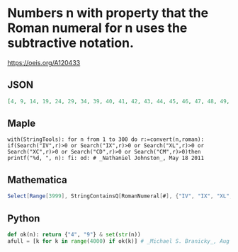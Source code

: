 # Numbers n with property that the Roman numeral for n uses the subtractive notation\.
https://oeis.org/A120433
## JSON
```JSON
[4, 9, 14, 19, 24, 29, 34, 39, 40, 41, 42, 43, 44, 45, 46, 47, 48, 49, 54, 59, 64, 69, 74, 79, 84, 89, 90, 91, 92, 93, 94, 95, 96, 97, 98, 99, 104, 109, 114, 119, 124, 129, 134, 139, 140, 141, 142, 143, 144, 145, 146, 147, 148, 149, 154, 159, 164, 169, 174]
```
## Maple
```Maple
with(StringTools): for n from 1 to 300 do r:=convert(n,roman): if(Search("IV",r)>0 or Search("IX",r)>0 or Search("XL",r)>0 or Search("XC",r)>0 or Search("CD",r)>0 or Search("CM",r)>0)then printf("%d, ", n): fi: od: # _Nathaniel Johnston_, May 18 2011
```
## Mathematica
```Mathematica
Select[Range[3999], StringContainsQ[RomanNumeral[#], {"IV", "IX", "XL", "XC", "CD", "CM"}] &] (* _Michael De Vlieger_, Aug 20 2024 *)
```
## Python
```Python
def ok(n): return {"4", "9"} & set(str(n))
afull = [k for k in range(4000) if ok(k)] # _Michael S. Branicky_, Aug 20 2024
```
